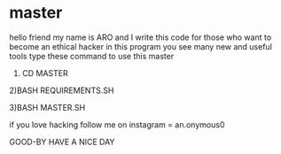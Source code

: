 # master
hello friend my name is ARO
and I write this code for those who want to become an ethical hacker
in this program you see many new and useful tools 
type these command to use this master

1) CD MASTER

2)BASH REQUIREMENTS.SH

3)BASH MASTER.SH

if you love hacking follow me on instagram = an.onymous0

GOOD-BY HAVE A NICE DAY
